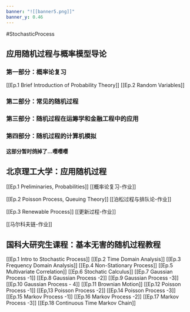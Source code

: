 ```yaml
---
banner: "![[banner5.png]]"
banner_y: 0.46
---
```

#StochasticProcess 


## 应用随机过程与概率模型导论
### 第一部分：概率论复习
[[Ep.1 Brief Introduction of Probability Theory]]
[[Ep.2 Random Variables]]
### 第二部分：常见的随机过程

### 第三部分：随机过程在运筹学和金融工程中的应用

### 第四部分：随机过程的计算机模拟

#### 这部分暂时鸽掉了...嘤嘤嘤

## 北京理工大学：应用随机过程
[[Ep.1 Preliminaries, Probabilities]]
[[概率论复习-作业]]

[[Ep.2 Poisson Process, Queuing Theory]]
[[泊松过程与排队论-作业]]

[[Ep.3 Renewable Process]]
[[更新过程-作业]]

[[马尔科夫链-作业]]

## 国科大研究生课程：基本无害的随机过程教程

[[Ep.1 Intro to Stochastic Process]]
[[Ep.2 Time Domain Analysis]]
[[Ep.3 Frequency Domain Analysis]]
[[Ep.4 Non-Stationary Process]]
[[Ep.5 Multivariate Correlation]]
[[Ep.6 Stochatic Calculus]]
[[Ep.7 Gaussian Process -1]]
[[Ep.8 Gaussian Process -2]]
[[Ep.9 Gaussian Process -3]]
[[Ep.10 Gaussian Process - 4]]
[[Ep.11 Brownian Motion]]
[[Ep.12 Poisson Process -1]]
[[Ep,13 Poisson Process -2]]
[[Ep.14 Poisson Process -3]]
[[Ep.15 Markov Process -1]]
[[Ep.16 Markov Process -2]]
[[Ep.17 Markov Process -3]]
[[Ep.18 Continuous Time Markov Chain]]

